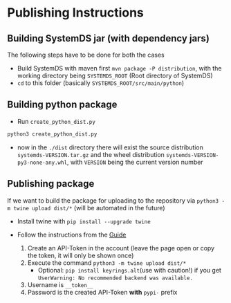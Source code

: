 <!--
{% comment %}
Licensed to the Apache Software Foundation (ASF) under one or more
contributor license agreements.  See the NOTICE file distributed with
this work for additional information regarding copyright ownership.
The ASF licenses this file to you under the Apache License, Version 2.0
(the "License"); you may not use this file except in compliance with
the License.  You may obtain a copy of the License at

   http://www.apache.org/licenses/LICENSE-2.0

Unless required by applicable law or agreed to in writing, software
distributed under the License is distributed on an "AS IS" BASIS,
WITHOUT WARRANTIES OR CONDITIONS OF ANY KIND, either express or implied.
See the License for the specific language governing permissions and
limitations under the License.
{% end comment %}
-->

# Publishing Instructions

## Building SystemDS jar (with dependency jars)

The following steps have to be done for both the cases

- Build SystemDS with maven first `mvn package -P distribution`, with the working 
  directory being `SYSTEMDS_ROOT` (Root directory of SystemDS)
- `cd` to this folder (basically `SYSTEMDS_ROOT/src/main/python`)

## Building python package

- Run `create_python_dist.py`

```bash
python3 create_python_dist.py
```

- now in the `./dist` directory there will exist the source distribution `systemds-VERSION.tar.gz` 
  and the wheel distribution `systemds-VERSION-py3-none-any.whl`, with `VERSION` being the current version number

## Publishing package

If we want to build the package for uploading to the repository via `python3 -m twine upload dist/*` 
  (will be automated in the future)

- Install twine with `pip install --upgrade twine`

- Follow the instructions from the [Guide](https://packaging.python.org/tutorials/packaging-projects/)
    1. Create an API-Token in the account (leave the page open or copy the token, it will only be shown once)
    2. Execute the command `python3 -m twine upload dist/*`
        - Optional: `pip install keyrings.alt`(use with caution!) if you get `UserWarning: No recommended backend was available.`
    3. Username is `__token__`
    4. Password is the created API-Token **with** `pypi-` prefix
